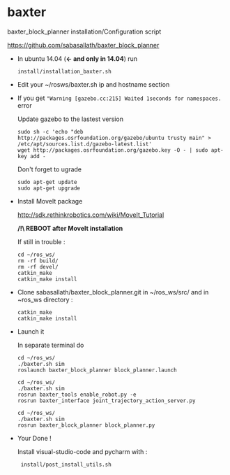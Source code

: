 # baxter
baxter_block_planner installation/Configuration script

https://github.com/sabasallath/baxter_block_planner

- In ubuntu 14.04 (**<- and only in 14.04**) run
   ```
   install/installation_baxter.sh
   ```
   
- Edit your ~/rosws/baxter.sh ip and hostname section

- If you get ```"Warning [gazebo.cc:215] Waited 1seconds for namespaces.``` error

    Update gazebo to the lastest version
    
    ```    
    sudo sh -c 'echo "deb http://packages.osrfoundation.org/gazebo/ubuntu trusty main" > /etc/apt/sources.list.d/gazebo-latest.list'
    wget http://packages.osrfoundation.org/gazebo.key -O - | sudo apt-key add -
    ```
    
    Don't forget to ugrade
    ```
    sudo apt-get update
    sudo apt-get upgrade
    ```

    
- Install MoveIt package

    http://sdk.rethinkrobotics.com/wiki/MoveIt_Tutorial
    
    **/!\ REBOOT after MoveIt installation**
    
    If still in trouble :
    
    ```
    cd ~/ros_ws/
    rm -rf build/
    rm -rf devel/
    catkin_make
    catkin_make install
    ```
    
- Clone sabasallath/baxter_block_planner.git in ~/ros_ws/src/ 
    and in ~ros_ws directory :
    
    ```
    catkin_make
    catkin_make install
    ```

- Launch it

    In separate terminal do
    
    ```
    cd ~/ros_ws/
    ./baxter.sh sim
    roslaunch baxter_block_planner block_planner.launch
    ```
    ```
    cd ~/ros_ws/
    ./baxter.sh sim
    rosrun baxter_tools enable_robot.py -e
    rosrun baxter_interface joint_trajectory_action_server.py
    ```
    ```
    cd ~/ros_ws/
    ./baxter.sh sim
    rosrun baxter_block_planner block_planner.py
    ```

- Your Done !

    Install visual-studio-code and pycharm with :
    
       install/post_install_utils.sh


    
    
    